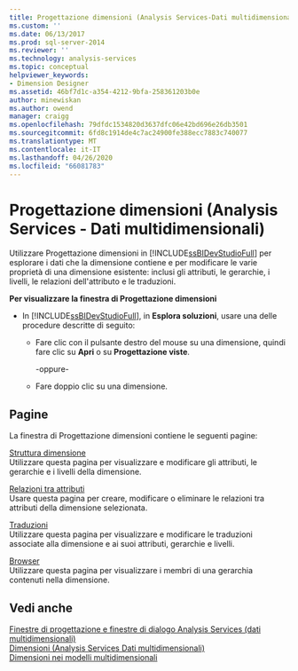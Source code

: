 ```yaml
---
title: Progettazione dimensioni (Analysis Services-Dati multidimensionali) | Microsoft Docs
ms.custom: ''
ms.date: 06/13/2017
ms.prod: sql-server-2014
ms.reviewer: ''
ms.technology: analysis-services
ms.topic: conceptual
helpviewer_keywords:
- Dimension Designer
ms.assetid: 46bf7d1c-a354-4212-9bfa-258361203b0e
author: minewiskan
ms.author: owend
manager: craigg
ms.openlocfilehash: 79dfdc1534820d3637dfc06e42bd696e26db3501
ms.sourcegitcommit: 6fd8c1914de4c7ac24900fe388ecc7883c740077
ms.translationtype: MT
ms.contentlocale: it-IT
ms.lasthandoff: 04/26/2020
ms.locfileid: "66081783"
---
```

# <a name="dimension-designer-analysis-services---multidimensional-data"></a>Progettazione dimensioni (Analysis Services - Dati multidimensionali)
  Utilizzare Progettazione dimensioni in [!INCLUDE[ssBIDevStudioFull](../includes/ssbidevstudiofull-md.md)] per esplorare i dati che la dimensione contiene e per modificare le varie proprietà di una dimensione esistente: inclusi gli attributi, le gerarchie, i livelli, le relazioni dell'attributo e le traduzioni.  
  
 **Per visualizzare la finestra di Progettazione dimensioni**  
  
-   In [!INCLUDE[ssBIDevStudioFull](../includes/ssbidevstudiofull-md.md)], in **Esplora soluzioni**, usare una delle procedure descritte di seguito:  
  
    -   Fare clic con il pulsante destro del mouse su una dimensione, quindi fare clic su **Apri** o su **Progettazione viste**.  
  
         -oppure-  
  
    -   Fare doppio clic su una dimensione.  
  
## <a name="pages"></a>Pagine  
 La finestra di Progettazione dimensioni contiene le seguenti pagine:  
  
 [Struttura dimensione](dimension-structure-dimension-designer-analysis-services-multidimensional-data.md)  
 Utilizzare questa pagina per visualizzare e modificare gli attributi, le gerarchie e i livelli della dimensione.  
  
 [Relazioni tra attributi](attribute-relationships-dimension-designer-analysis-services-multidimensional-data.md)  
 Usare questa pagina per creare, modificare o eliminare le relazioni tra attributi della dimensione selezionata.  
  
 [Traduzioni](translations-dimension-designer-analysis-services-multidimensional-data.md)  
 Utilizzare questa pagina per visualizzare e modificare le traduzioni associate alla dimensione e ai suoi attributi, gerarchie e livelli.  
  
 [Browser](browser-dimension-designer-analysis-services-multidimensional-data.md)  
 Utilizzare questa pagina per visualizzare i membri di una gerarchia contenuti nella dimensione.  
  
## <a name="see-also"></a>Vedi anche  
 [Finestre di progettazione e finestre di dialogo Analysis Services &#40;dati multidimensionali&#41;](analysis-services-designers-and-dialog-boxes-multidimensional-data.md)   
 [Dimensioni &#40;Analysis Services Dati multidimensionali&#41;](multidimensional-models-olap-logical-dimension-objects/dimensions-analysis-services-multidimensional-data.md)   
 [Dimensioni nei modelli multidimensionali](multidimensional-models/dimensions-in-multidimensional-models.md)  
  
  
